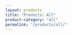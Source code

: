 ```yaml
---
layout: products
title: "Products: All"
product-category: "all"
permalink: "/products/all/"
---
```

